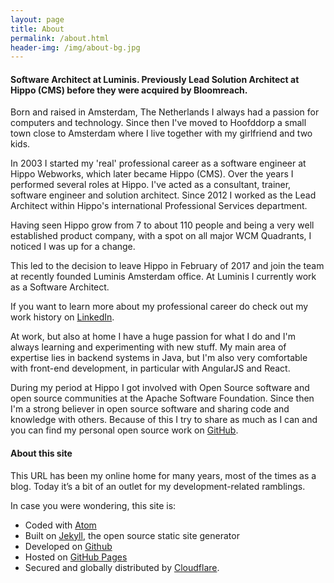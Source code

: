 ```yaml
---
layout: page
title: About
permalink: /about.html
header-img: /img/about-bg.jpg
---
```


<h4>
  Software Architect at Luminis.
  Previously Lead Solution Architect at Hippo (CMS) before they were acquired by Bloomreach.
</h4>

Born and raised in Amsterdam, The Netherlands I always had a passion for computers and technology. Since then I've moved to Hoofddorp a small town close to Amsterdam where I live together with my girlfriend and two kids.

In 2003 I started my 'real' professional career as a software engineer at Hippo Webworks, which later became Hippo (CMS). Over the years I performed several roles at Hippo. I've acted as a consultant, trainer, software engineer and solution architect. Since 2012 I worked as the Lead Architect within Hippo's international Professional Services department.

Having seen Hippo grow from 7 to about 110 people and being a very well established product company, with a spot on all major WCM Quadrants, I noticed I was up for a change.

This led to the decision to leave Hippo in February of 2017 and join the team at recently founded Luminis Amsterdam office. At Luminis I currently work as a Software Architect.

If you want to learn more about my professional career do check out my work history on [LinkedIn](https://www.linkedin.com/in/jeroenreijn).

At work, but also at home I have a huge passion for what I do and I'm always learning and experimenting with new stuff. My main area of expertise lies in backend systems in Java, but I'm also very comfortable with front-end development, in particular with AngularJS and React.

During my period at Hippo I got involved with Open Source software and open source communities at the Apache Software Foundation. Since then I'm a strong believer in open source software and sharing code and knowledge with others. Because of this I try to share as much as I can and you can find my personal open source work on [GitHub](https://github.com/jreijn).

#### About this site

This URL has been my online home for many years, most of the times as a blog. Today it’s a bit of an outlet for my development-related ramblings.

In case you were wondering, this site is:

+ Coded with [Atom](https://atom.io/)
+ Built on [Jekyll](https://jekyllrb.com/), the open source static site generator
+ Developed on [Github](https://github.com/)
+ Hosted on [GitHub Pages](https://pages.github.com/)
+ Secured and globally distributed by [Cloudflare](https://www.cloudflare.com/).
